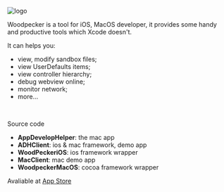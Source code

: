 
![logo](http://www.woodpeck.cn/assets/img/logo.png)

Woodpecker is a tool for iOS, MacOS developer, it provides some handy and productive tools which Xcode doesn't. 

It can helps you:

 - view, modify sandbox files;
 - view UserDefaults items;
 - view controller hierarchy;
 - debug webview online;
 - monitor network;
 - more...
<br>

Source code
 
 - **AppDevelopHelper**: the mac app
 - **ADHClient**: ios & mac framework, demo app
 - **WoodPeckeriOS**: ios framework wrapper
 - **MacClient**: mac demo app
 - **WoodpeckerMacOS**: cocoa framework wrapper
 

Avaliable at [App Store](https://itunes.apple.com/cn/app/woodpecker/id1333548463?l=en&mt=12)
